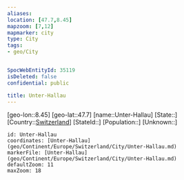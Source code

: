 ```yaml
---
aliases: 
location: [47.7,8.45]
mapzoom: [7,12] 
mapmarker: city 
type: City
tags:
- geo/City


SpocWebEntityId: 35119
isDeleted: false
confidential: public

title: Unter-Hallau
---
```

[geo-lon::8.45]
[geo-lat::47.7]
[name::Unter-Hallau]
[State::]
[Country::[Switzerland](geo/Continent/Europe/Switzerland.md)]
[StateId::]
[Population::]
[Unknown::]


```leaflet
id: Unter-Hallau
coordinates: [Unter-Hallau](geo/Continent/Europe/Switzerland/City/Unter-Hallau.md)
markerFile: [Unter-Hallau](geo/Continent/Europe/Switzerland/City/Unter-Hallau.md)
defaultZoom: 11 
maxZoom: 18
```



